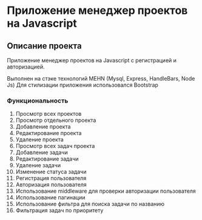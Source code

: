 # Приложение менеджер проектов на Javascript

## Описание проекта

Приложение менеджер проектов на Javascript с регистрацией и авторизацией.

Выполнен на стэке технологий MEHN (Mysql, Express, HandleBars, Node Js)
Для стилизации приложения использовался Bootstrap

### Функциональность

1. Просмотр всех проектов
2. Просмотр отдельного проекта
3. Добавление проекта
4. Редактирование проекта
5. Удаление проекта
6. Просмотр всех задач проекта
7. Добавление задачи
8. Редактирование задачи
9. Удаление задачи
10. Изменение статуса задачи
11. Регистрация пользователя
12. Авторизация пользователя
13. Использование middleware для проверки авторизации пользователя
14. Использование пагинации
15. Использование фильтра для поиска задачи по названию
17. Фильтрация задач по приоритету
